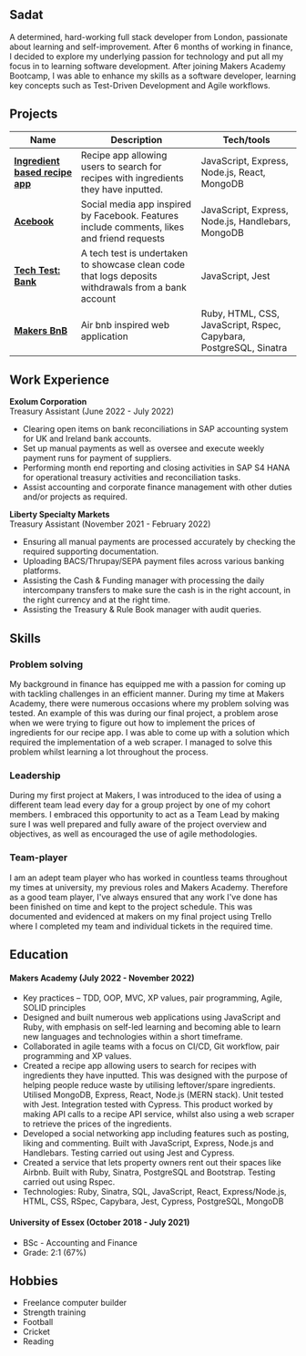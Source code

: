 ## Sadat

A determined, hard-working full stack developer from London, passionate about learning and self-improvement. After 6 months of working in finance, I decided to explore my underlying passion for technology and put all my focus in to learning software development. After joining Makers Academy Bootcamp, I was able to enhance my skills as a software developer, learning key concepts such as Test-Driven Development and Agile workflows. 

## Projects

| Name                         | Description       | Tech/tools        |
| ---------------------------- | ----------------- | ----------------- |
| [**Ingredient based recipe app**](https://github.com/Sadat15/ingredient-based-recipe-app) | Recipe app allowing users to search for recipes with ingredients they have inputted. | JavaScript, Express, Node.js, React, MongoDB |
| [**Acebook**](https://github.com/adaoub/acebook) | Social media app inspired by Facebook. Features include comments, likes and friend requests | JavaScript, Express, Node.js, Handlebars, MongoDB |
| [**Tech Test: Bank**](https://github.com/Sadat15/bank-tech-test)| A tech test is undertaken to showcase clean code that logs deposits withdrawals from a bank account | JavaScript, Jest|
| [**Makers BnB**](https://github.com/Sadat15/makersbnb)| Air bnb inspired web application | Ruby, HTML, CSS, JavaScript, Rspec, Capybara, PostgreSQL, Sinatra |

## Work Experience

**Exolum Corporation** <br>Treasury Assistant (June 2022 - July 2022)<br>
- Clearing open items on bank reconciliations in SAP accounting
system for UK and Ireland bank accounts.
- Set up manual payments as well as oversee and execute weekly
payment runs for payment of suppliers.
- Performing month end reporting and closing activities in SAP S4
HANA for operational treasury activities and reconciliation tasks.
- Assist accounting and corporate finance management with other
duties and/or projects as required.

**Liberty Specialty Markets** <br>Treasury Assistant (November 2021 - February 2022)<br>
- Ensuring all manual payments are processed accurately by
checking the required supporting documentation.
- Uploading BACS/Thrupay/SEPA payment files across various
banking platforms.
- Assisting the Cash & Funding manager with processing the daily
intercompany transfers to make sure the cash is in the right
account, in the right currency and at the right time.
- Assisting the Treasury & Rule Book manager with audit queries.

## Skills
### Problem solving
My background in finance has equipped me with a passion for coming up with tackling challenges in an efficient manner. During my time at Makers Academy, there were numerous occasions where my problem solving was tested. An example of this was during our final project, a problem arose when we were trying to figure out how to implement the prices of ingredients for our recipe app. I was able to come up with a solution which required the implementation of a web scraper. I managed to solve this problem whilst learning a lot throughout the process.
### Leadership
During my first project at Makers, I was introduced to the idea of using a different team lead every day for a group project by one of my cohort members. I embraced this opportunity to act as a Team Lead by making sure I was well prepared and fully aware of the project overview and objectives, as well as encouraged the use of agile methodologies.
### Team-player
I am an adept team player who has worked in countless teams throughout my times at university, my previous roles and Makers Academy. Therefore as a good team player, I've always ensured that any work I've done has been finished on time and kept to the project schedule. This was documented and evidenced at makers on my final project using Trello where I completed my team and individual tickets in the required time. 

## Education

#### Makers Academy (July 2022 - November 2022)
- Key practices – TDD, OOP, MVC, XP values, pair programming, Agile, SOLID principles
- Designed and built numerous web applications using JavaScript and Ruby, with emphasis on self-led
learning and becoming able to learn new languages and technologies within a short timeframe.
- Collaborated in agile teams with a focus on CI/CD, Git workflow, pair programming and XP values.
- Created a recipe app allowing users to search for recipes with ingredients they have inputted. This was
designed with the purpose of helping people reduce waste by utilising leftover/spare ingredients. Utilised MongoDB, Express, React, Node.js (MERN stack). Unit tested with Jest. Integration tested with Cypress. This product worked by making API calls to a recipe API service, whilst also using a web scraper to retrieve the prices of the ingredients.
- Developed a social networking app including features such as posting, liking and commenting. Built with JavaScript, Express, Node.js and Handlebars. Testing carried out using Jest and Cypress.
- Created a service that lets property owners rent out their spaces like Airbnb. Built with Ruby, Sinatra, PostgreSQL and Bootstrap. Testing carried out using Rspec.
- Technologies: Ruby, Sinatra, SQL, JavaScript, React, Express/Node.js, HTML, CSS, RSpec, Capybara, Jest, Cypress, PostgreSQL, MongoDB

#### University of Essex (October 2018 - July 2021)

- BSc - Accounting and Finance
- Grade: 2:1 (67%)

## Hobbies

- Freelance computer builder 
- Strength training 
- Football
- Cricket
- Reading
